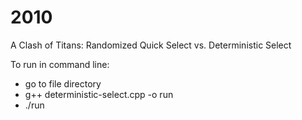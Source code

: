 # 2010

A Clash of Titans: Randomized Quick Select vs. Deterministic Select

To run in command line:
- go to file directory
- g++ deterministic-select.cpp -o run
- ./run
